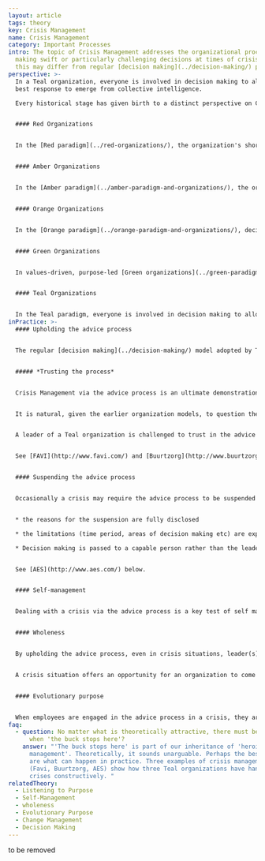 ```yaml
---
layout: article
tags: theory
key: Crisis Management
name: Crisis Management
category: Important Processes
intro: The topic of Crisis Management addresses the organizational process of
  making swift or particularly challenging decisions at times of crisis, and how
  this may differ from regular [decision making](../decision-making/) processes.
perspective: >-
  In a Teal organization, everyone is involved in decision making to allow the
  best response to emerge from collective intelligence. 

  Every historical stage has given birth to a distinct perspective on Crisis Management, and to very different practices:


  #### Red Organizations


  In the [Red paradigm](../red-organizations/), the organization's short term planning horizon and its reactive nature makes it familiar with crises. Decisions can be made on a whim and are passed down to employees from above by using the Red breakthrough of command authority.


  #### Amber Organizations


  In the [Amber paradigm](../amber-paradigm-and-organizations/), the organization is more stable and predictable.  Processes and procedures define the way things are done. It is assumed that workers need direction.  In the unpredictable realm of crisis, the CEO and highest management make decisions which are then translated into orders for those further down the hierarchy. They are expected to follow without question.


  #### Orange Organizations


  In the [Orange paradigm](../orange-paradigm-and-organizations/), decision making is based on effectiveness, measured by impact on measures like profit and market share. Decision-making in Orange is based more on expertise than on hierarchy. In crisis a task force of select advisors might meet confidentially to advise the CEO and board. Top management will be under pressure to regain control and as a consequence decision making may be centralized in the hands of the senior executives . Decisions are typically communicated after they are made and then expected to be implemented swiftly.


  #### Green Organizations


  In values-driven, purpose-led [Green organizations](../green-paradigm-and-organizations/), decentralization and empowerment help to push day-to-day decision making down to frontline workers who can make them without management approval. For far-reaching decisions, consensus is valued, and sought, by senior management before they act. Crises challenge these practices. For highly contentious and time-sensitive decisions, it may be that the CEO steps in, suspends the consensus model, and makes a top down determination.


  #### Teal Organizations


  In the Teal paradigm, everyone is involved in decision making to allow the best response to emerge from collective intelligence. If the advice process needs to be suspended, the scope and time of this suspension are limited.
inPractice: >-
  #### Upholding the advice process


  The regular [decision making](../decision-making/) model adopted by Teal organizations is the advice process, which distributes decision-making. This remains the preferred approach to deal with crisis situations.


  ##### *Trusting the process*


  Crisis Management via the advice process is an ultimate demonstration of \[Self-Management Self Management]. In crises, sensitive and urgent decisions may have negative implications for employees and the organization as a whole: for example, loss of jobs, or selling off parts of the business.


  It is natural, given the earlier organization models, to question the capacity of staff to be included in making decisions in such sensitive circumstances.


  A leader of a Teal organization is challenged to trust in the advice process anyway. They risk the unknown reaction of the employees, and the potential for things to descend into chaos or adversarial exchanges. However, when the advice process is not used, there is a risk of losing the trust of the employees by doubting their ability to resolve the situation. When employees are fully engaged with the advice process in a crisis, they are asked to share responsibility for difficult decisions and trusted to make a contribution. This is empowering and helps the organization to grow.


  See [FAVI](http://www.favi.com/) and [Buurtzorg](http://www.buurtzorgnederland.com/) below.


  #### Suspending the advice process


  Occasionally a crisis may require the advice process to be suspended because of the scale or urgency of the situation. Under these circumstances the leader may choose to suspend the advice process temporarily. This can be acceptable providing:


  * the reasons for the suspension are fully disclosed

  * the limitations (time period, areas of decision making etc) are explained

  * Decision making is passed to a capable person rather than the leader


  See [AES](http://www.aes.com/) below.


  #### Self-management


  Dealing with a crisis via the advice process is a key test of self management. Leaders are asked to suspend any desire to take charge and trust the workforce to deliver effective solutions. There is an underlying belief that employees are responsible, committed and capable.


  #### Wholeness


  By upholding the advice process, even in crisis situations, leader(s) are forced to face a fear that losing control could imperil the organization, cause chaos, and risk the interests of stakeholders. Crisis situations provide an opportunity for leaders to demonstrate their wholeness by being transparent, potentially vulnerable and genuinely supportive of their colleagues' participation. Employees in turn are invited to take responsibility for their own feelings in situations that may have unwelcome outcomes.


  A crisis situation offers an opportunity for an organization to come together as a whole to find solutions. This often leads to more powerful solutions than those created by a leader or a group of advisors in isolation. When these situations are successfully addressed, the organization collectively experiences a growth into \[Wholeness wholeness].


  #### Evolutionary purpose


  When employees are engaged in the advice process in a crisis, they are invited to understand what is unfolding and participate actively in the decisions that need to be taken. Deciding what to do asks everyone to re-connect with the purpose of the organization. Serving the needs of the evolutionary purpose becomes an important factor in deciding what to do. Without this reference point, decision making can easily be dominated by self interest and survival needs.
faq:
  - question: No matter what is theoretically attractive, there must be occasions
      when 'the buck stops here'?
    answer: "'The buck stops here' is part of our inheritance of 'heroic
      management'. Theoretically, it sounds unarguable. Perhaps the best answers
      are what can happen in practice. Three examples of crisis management below
      (Favi, Buurtzorg, AES) show how three Teal organizations have handled
      crises constructively. "
relatedTheory:
  - Listening to Purpose
  - Self-Management
  - wholeness
  - Evolutionary Purpose
  - Change Management
  - Decision Making
---
```

to be removed